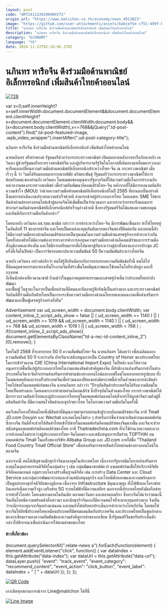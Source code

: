 ```yaml
---
layout: post
code: "ART2411220206H0XV72"
origin_url: "https://www.matichon.co.th/economy/news_4913023"
image: "https://github.com/user-attachments/assets/babcef5e-cf51-499f-b1a2-ee1d1b392cc3"
title: "นภินทร หารือจีน ดึงร่วมมือด้านพาณิชย์อิเล็กทรอนิกส์ เพิ่มสินค้าไทยค้าออนไลน์"
description: "นภินทร หารือจีน ดึงร่วมมือด้านพาณิชย์อิเล็กทรอนิกส์ เพิ่มสินค้าไทยค้าออนไลน์"
category: "ECONOMY"
language: "th"
date: 2024-11-22T02:16:06.370Z
---
```


# นภินทร หารือจีน ดึงร่วมมือด้านพาณิชย์อิเล็กทรอนิกส์ เพิ่มสินค้าไทยค้าออนไลน์

[![](https://www.matichon.co.th/wp-content/uploads/2024/11/728-279.jpg "728")](https://www.matichon.co.th/wp-content/uploads/2024/11/728-279.jpg)

var x=0;self.innerHeight?x=self.innerWidth:document.documentElement&&document.documentElement.clientHeight?x=document.documentElement.clientWidth:document.body&&(x=document.body.clientWidth),x<=768&&jQuery(".td-post-content").find(".td-post-featured-image, .wpb\_video\_wrapper").insertAfter(".ud-post-category-title");

นภินทร หารือจีน ดึงร่วมมือด้านพาณิชย์อิเล็กทรอนิกส์ เพิ่มสินค้าไทยค้าออนไลน์

นายนภินทร ศรีสรรพางค์ รัฐมนตรีช่วยว่าการกระทรวงพาณิชย์ เปิดเผยภายหลังการหารือกับนายถัง เหวินหง ผู้ช่วยรัฐมนตรีกระทรวงพาณิชย์จีน และผู้บริหารภาครัฐจีนในโอกาสที่เดินทางมาเยี่ยมคารวะและหารือแลกเปลี่ยนความร่วมมือด้านพาณิชย์อิเล็กทรอนิกส์ระหว่างไทย-จีน ณ กระทรวงพาณิชย์ เมื่อเร็วๆ นี้ ว่า “ผมได้รับมอบหมายจากนายพิชัย นริพทะพันธุ์ รัฐมนตรีว่าการกระทรวงพาณิชย์ให้การต้อนรับคณะของท่านถัง เหวินหง โดยผมขอขอบคุณทางรัฐบาลจีนที่ให้ความร่วมมือในการทำงานกับหน่วยงานของกระทรวงพาณิชย์ เพื่อร่วมกันพัฒนาอีคอมเมิร์ซไทย-จีน หลังจากที่ได้มีการลงนามบันทึกความเข้าใจ (MOU) ว่าด้วยความร่วมมือด้านพาณิชย์อิเล็กทรอนิกส์ในปี 2565 ที่ผ่านมาเป็นอย่างดี ซึ่งผลการดำเนินงานประสบความสำเร็จด้วยดี สามารถช่วยผู้ประกอบการไทย โดยเฉพาะ SME ให้ขายสินค้าผ่านช่องทางออนไลน์เข้าสู่ตลาดจีนได้เพิ่มขึ้นเป็นจำนวนมาก และทราบว่าการหารือแผนการทำงานร่วมกันด้านพาณิชย์อิเล็กทรอนิกส์สำเร็จลุล่วงด้วยดี ซึ่งทางรัฐมนตรีจีนได้แสดงความขอบคุณและยินดีกับการร่วมมือกันดังกล่าว”​

โดยนายถัง เหวินหง ผช.รมต.พาณิช กล่าวว่า การค้าระหว่างไทย-จีน มีการพัฒนาขึ้นมาก ทำให้ไทยอยู่ในอันดับที่ 11 ของการค้าจีน และไทยเป็นแหล่งลงทุนอันดับแรกของจีนสองปีติดต่อกัน และตอนนี้ยังได้มีความร่วมมือทางด้านอีคอมเมิร์ซกลายเป็นจุดเด่นในความร่วมมือด้านเศรษฐกิจการค้าระหว่างกัน โดยทั้งสองฝ่ายได้มีความต้องการทางการค้าการลงทุนความร่วมมือทางด้านอีคอมเมิร์ซและการร่วมมือทั้งภูมิภาคและท้องถิ่น และได้มีการเตรียมการเพื่อไปมาหาสู่กันระหว่างผู้นำทั้งสองและการประชุม JC ครั้งที่เจ็ดในปีหน้า เป็นการจัดรอบสถาปนาความสัมพันธ์ 50 ปีความสัมพันธ์ระหว่างไทยจีน

นายถัง เหวินหง กล่าวต่ออีกว่า ตนได้รู้สึกยินดีมากกับการครบรอบความสัมพันธ์ครั้งนี้ ตนได้ไป  
ที่นิคมอุตสาหกรรมระยองเห็นโรงงานจีนที่สร้างขึ้นโดยมีคุณภาพและใช้เทคโนโลยีระดับสูง และที่กรุงเทพ  
ก็เห็นนักท่องเที่ยวนานาชาติ ถึงแม้ว่าในมุมภาพอุตสาหกรรมและเศรษฐกิจเห็นว่าประเทศไทยกำลังพัฒนา  
และฟื้นฟู ในฐานะในการเป็นเพื่อนบ้านที่ดีตนและทีมงานรู้สึกยินดีเป็นอย่างมาก และกระทรวงพาณิชย์จีนยินดีที่ร่วมมือกับฝ่ายไทยเป็นการกระชับความร่วมมือทางด้านนโยบายและแผนงานเพื่อส่งเสริมการพัฒนาและฟื้นฟูเศรษฐกิจอย่างยั่งยืน”

Advertisement var ud\_screen\_width = document.body.clientWidth; var content\_inline\_2\_script\_ads\_show = false || ( ud\_screen\_width >= 1140 ) || ( ud\_screen\_width >= 1019 && ud\_screen\_width < 1140 ) || ( ud\_screen\_width >= 768 && ud\_screen\_width < 1019 ) || ( ud\_screen\_width < 768 ) ; if(!content\_inline\_2\_script\_ads\_show){ document.getElementsByClassName("td-a-rec-id-content\_inline\_2")\[0\].remove(); }

โดยในปี 2568 ที่จะครบรอบ 50 ปี ความสัมพันธ์ไทย-จีน นายนภินทร ได้เผยว่า เพื่อเฉลิมฉลองความสัมพันธ์ 50 ปี ระหว่างกัน ฝ่ายจีนจะสนับสนุนการเป็น Country of Honor ของประเทศไทย ในการเข้าร่วมงาน CIIE (China International Import Expo) ในปีหน้า และให้ความอนุเคราะห์พื้นที่แก่ผู้ประกอบการไทยในงานแสดงสินค้าสำคัญของจีน ที่สำนักงานส่งเสริมการค้าในต่างประเทศในจีนจะจัดกิจกรรมส่งเสริมการค้าผ่านช่องทางออนไลน์และออฟไลน์ในหลากหลายรูปแบบ ทั้งในมณฑลหลักและรองทั่วประเทศจีนเพื่อร่วมฉลองปีทองแห่งมิตรภาพนี้ด้วยในส่วนของการนำสินค้าไทยไปขายในแพลตฟอร์มของจีน นายนภินทร กล่าวว่า “ปัจจุบันสินค้าประเทศจีนได้รับความนิยมในไทยเป็นอย่างมาก โดยเฉพาะการค้าขายผ่านอีคอมเมิร์ซ ซึ่งปัจจุบันในส่วนของไทย กระทรวงพาณิชย์ได้มีการรวบรวมสินค้าไทยและผู้ประกอบการไทยอยู่ในแพลตฟอร์มออนไลน์ที่จะทำให้ลูกค้าจีนรวมถึงผู้ที่ผลิตสินค้าจีน ที่มีความสนใจสินค้าและธุรกิจชาวไทย ในโอกาสความร่วมมือกันในครั้งนี้

ตนจึงขอโอกาสให้คนไทยซึ่งมีสินค้าที่มีคุณภาพสามารถผ่านเข้าสู่ระบบอีคอมเมิร์ซของจีน อาทิ Tmall JD.com Douyin และ Wechat และลดเงื่อนไขต่าง ๆ สำหรับการขึ้นจำหน่ายสินค้าบนแพลตฟอร์ม  
ซึ่งทางจีน ยินดีที่จะช่วยให้สินค้าไทยเข้าไปขายในแพลตฟอร์มอีคอมเมิร์ซของจีนมากขึ้น และจีนจะช่วยสนับสนุนแพลตฟอร์มอีคอมเมิร์ซของไทย อาทิ Thaitradechina.com ที่จะใช้อํานวยความสะดวกการค้าออนไลน์ระหว่างผู้ประกอบการไทย-จีนโดยตรง และสนับสนุนการเปิดร้าน TOPTHAI บนแพลตฟอร์ม Tmall ในเครือของบริษัท Alibaba Group และ JD.com ภายใต้ชื่อ “Thailand Food Country Tmall Official Store” เพื่อส่งเสริมการขายสินค้าไทยผ่านช่องทางออนไลน์ในตลาดจีน

นอกจากนี้ ตนได้เชิญชวนนักธุรกิจจีนมาลงทุนในประเทศไทย เนื่องจากรัฐบาลมีนโยบายส่งเสริมการลงทุนในอุตสาหกรรมดิจิทัลในกลุ่มต่าง ๆ เช่น กลุ่มพัฒนาซอฟต์แวร์ แพลตฟอร์มเพื่อให้บริการดิจิทัล ดิจิทัลคอนเทนต์ กลุ่มระบบโครงสร้างพื้นฐานดิจิทัล เช่น การสร้าง Data Center และ Cloud Service และกลุ่มการพัฒนาระบบและส่วนสนับสนุนธุรกิจ และไทยมีศักยภาพและความพร้อมการเป็นศูนย์กลางธุรกิจดิจิทัลของภูมิภาค เนื่องจาก Infrastructure มีคุณภาพสูง ทั้งไฟฟ้าและโครงข่ายอินเทอร์เน็ตความเร็วสูง เครือข่าย 5G ระบบไฟฟ้าที่มีความเสถียร นอกจากนี้ประเทศไทยยังมีเครือข่ายการค้าทั่วโลกค้า โดยเฉพาะตลาดในอินเดีย ตลาดตะวันตก และตลาดอเมริกา ซึ่งทางจีนได้แจ้งว่าขณะนี้จีนเห็นไทยมีความพร้อมดังที่กล่าวมา และนักธุรกิจจีนเองก็มีความสนใจที่จะมาลงทุนอย่างมาก จึงเห็นว่าจะมีการลงทุนจากจีนอย่างแน่นอน และตนยังได้หยิบยกประเด็นการค้าระหว่างไทยกับจีน โดยขอให้ทางจีนให้สิทธิ์ประเทศไทยเหมือนประเทศที่มีพรมแดนติดกับประเทศจีน และประเทศไทยเป็นศูนย์กลางของอาเซียนเรามองความสัมพันธ์และความสำคัญการค้าของอาเซียน ซึ่งรัฐมนตรีจีนขอรับประเด็นดังกล่าวไปพิจารณาเพื่อดำเนินการให้ตามคำขอของไทย

#### ข่าวที่เกี่ยวข้อง

document.querySelectorAll(".relate-news a").forEach(function(element) { element.addEventListener("click", function() { var dataIndex = this.getAttribute("data-index"); var dataUrl = this.getAttribute("data-url"); dataLayer.push({ "event": "track\_event", "event\_category": "recommend\_content", "event\_action": "click\_button", "event\_label": dataIndex + " | " + dataUrl }); }); });

[![QR Code](https://www.matichon.co.th/wp-content/uploads/2023/07/wob1371z.jpg)](https://lin.ee/ht0nDxX)

เกาะติดทุกสถานการณ์จาก Line@matichon ได้ที่นี่

[![Line Image](https://www.matichon.co.th/wp-content/uploads/2023/07/th.png)](https://lin.ee/ht0nDxX)